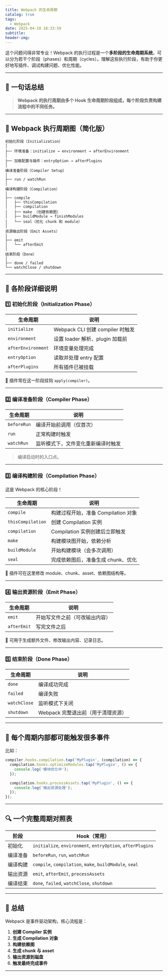 ```yaml
---
title: Webpack 的生命周期
catalog: true
tags:
  - Webpack
date: 2025-04-10 18:33:59
subtitle:
header-img:
---
```



这个问题问得非常专业！Webpack 的执行过程是一个**多阶段的生命周期系统**，可以分为若干个阶段（phases）和周期（cycles）。理解这些执行阶段，有助于你更好地写插件、调试构建问题、优化性能。

---

## 🚀 一句话总结

> **Webpack 的执行周期由多个 Hook 生命周期阶段组成，每个阶段负责构建流程中的不同任务。**

---

## 🧱 Webpack 执行周期图（简化版）

```
初始化阶段（Initialization）
│
├── 环境准备：initialize → environment → afterEnvironment
│
├── 加载配置与插件：entryOption → afterPlugins
│
编译准备阶段（Compiler Setup）
│
├── run / watchRun
│
编译构建阶段（Compilation）
│
├── compile
│   ├── thisCompilation
│   ├── compilation
│   ├── make （创建依赖图）
│   ├── buildModule → finishModules
│   └── seal（优化 chunk 和 module）
│
资源输出阶段（Emit Assets）
│
├── emit
│   └── afterEmit
│
结束阶段（Done）
│
├── done / failed
└── watchClose / shutdown
```

---

## 🧩 各阶段详细说明

### 1️⃣ 初始化阶段（Initialization Phase）

| 生命周期 | 说明 |
|----------|------|
| `initialize` | Webpack CLI 创建 compiler 时触发 |
| `environment` | 设置 loader 解析、plugin 加载前 |
| `afterEnvironment` | 环境变量处理完成 |
| `entryOption` | 读取并处理 entry 配置 |
| `afterPlugins` | 所有插件已被挂载 |

📌 插件常在这一阶段挂钩 `apply(compiler)`。

---

### 2️⃣ 编译准备阶段（Compiler Phase）

| 生命周期 | 说明 |
|----------|------|
| `beforeRun` | 编译开始前调用（仅首次） |
| `run` | 正常构建时触发 |
| `watchRun` | 监听模式下，文件变化重新编译时触发 |

> 编译启动时的入口点。

---

### 3️⃣ 编译构建阶段（Compilation Phase）

这是 Webpack 的核心阶段！

| 生命周期 | 说明 |
|----------|------|
| `compile` | 构建过程开始，准备 Compilation 对象 |
| `thisCompilation` | 创建 Compilation 实例 |
| `compilation` | Compilation 实例创建后立即触发 |
| `make` | 构建模块图开始，依赖分析 |
| `buildModule` | 开始构建模块（会多次调用） |
| `seal` | 完成依赖图后，准备生成 chunk、优化 |

📌 插件可在这里修改 module、chunk、asset、依赖图结构等。

---

### 4️⃣ 输出资源阶段（Emit Phase）

| 生命周期 | 说明 |
|----------|------|
| `emit` | 开始写文件之前（可改输出内容） |
| `afterEmit` | 写完文件之后 |

📌 可用于生成额外文件、修改输出内容、记录日志。

---

### 5️⃣ 结束阶段（Done Phase）

| 生命周期 | 说明 |
|----------|------|
| `done` | 编译成功完成 |
| `failed` | 编译失败 |
| `watchClose` | 监听模式下关闭 |
| `shutdown` | Webpack 完整退出前（用于清理资源） |

---

## 🧪 每个周期内部都可能触发很多事件

比如：

```js
compiler.hooks.compilation.tap('MyPlugin', (compilation) => {
  compilation.hooks.optimizeModules.tap('MyPlugin', () => {
    console.log('模块优化中');
  });

  compilation.hooks.processAssets.tap('MyPlugin', () => {
    console.log('输出资源处理');
  });
});
```

---

## 🔍 一个完整周期对照表

| 阶段 | Hook（常用） |
|------|--------------|
| 初始化 | `initialize`, `environment`, `entryOption`, `afterPlugins` |
| 编译准备 | `beforeRun`, `run`, `watchRun` |
| 编译构建 | `compile`, `compilation`, `make`, `buildModule`, `seal` |
| 输出资源 | `emit`, `afterEmit`, `processAssets` |
| 编译结束 | `done`, `failed`, `watchClose`, `shutdown` |

---

## 🎯 总结

Webpack 是事件驱动架构，核心流程是：

1. **创建 Compiler 实例**
2. **生成 Compilation 对象**
3. **构建依赖图**
4. **生成 chunk 与 asset**
5. **输出资源到磁盘**
6. **触发最终完成事件**

---